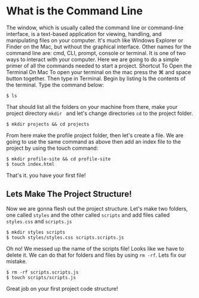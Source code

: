 # What is the Command Line
The window, which is usually called the command line or command-line interface, is a text-based application for viewing, handling, and manipulating files on your computer. It's much like Windows Explorer or Finder on the Mac, but without the graphical interface. Other names for the command line are: cmd, CLI, prompt, console or terminal. It is one of two ways to interact with your computer. Here we are going to do a simple primer of all the commands needed to start a project.
Shortcut To Open the Terminal On Mac
To open your terminal on the mac press the  ⌘ and space button together. Then type in Terminal.
Begin by listing ls the contents of the terminal. Type the command below:
```console
$ ls
```
That should list all the folders on your machine from there, make your project directory ```mkdir ``` and let's change directories ```cd``` to the project folder.
```console
$ mkdir projects && cd projects
```
From here  make the profile project folder, then let's create a file. We are going to use the same command as above then add an index file to the project by using the touch command:
```console
$ mkdir profile-site && cd profile-site
$ touch index.html
```
That's it. you have your first file!
## Lets Make The Project Structure!
Now we are gonna flesh out the project structure. Let's make two folders, one called ```styles``` and the other called ```scripts``` and add files called ```styles.css``` and ```scripts.js```
```console
$ mkdir styles scripts
$ touch styles/styles.css scripts.scripts.js
```
Oh no! We messed up the name of the scripts file! Looks like we have to delete it. We can do that for folders and files by using ```rm -rf```. Lets fix our mistake.
```console
$ rm -rf scripts.scripts.js
$ touch scripts/scripts.js
```
Great job on your first project code structure!